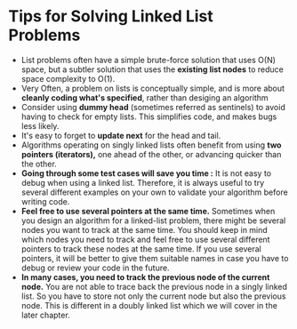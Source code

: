 # Tips for Solving Linked List Problems

* List problems often have a simple brute-force solution that uses O(N) space, but a subtler solution that uses the **existing list nodes** to reduce space complexity to O(1).
* Very Often, a problem on lists is conceptually simple, and is more about **cleanly coding what's specified**, rather than desiging an algorithm
* Consider using **dummy head** (sometimes referred as sentinels) to avoid having to check for empty lists. This simplifies code, and makes bugs less likely.
* It's easy to forget to **update next** for the head and tail.
* Algorithms operating on singly linked lists often benefit from using **two pointers (iterators),** one ahead of the other, or advancing quicker than the other.
* **Going through some test cases will save you time :** It is not easy to debug when using a linked list. Therefore, it is always useful to try several different examples on your own to validate your algorithm before writing code.
* **Feel free to use several pointers at the same time.** Sometimes when you design an algorithm for a linked-list problem, there might be several nodes you want to track at the same time. You should keep in mind which nodes you need to track and feel free to use several different pointers to track these nodes at the same time. If you use several pointers, it will be better to give them suitable names in case you have to debug or review your code in the future.
* **In many cases, you need to track the previous node of the current node.** You are not able to trace back the previous node in a singly linked list. So you have to store not only the current node but also the previous node. This is different in a doubly linked list which we will cover in the later chapter.
